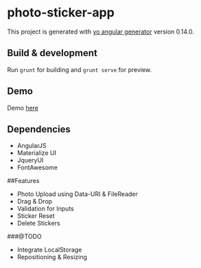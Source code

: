 # photo-sticker-app

This project is generated with [yo angular generator](https://github.com/yeoman/generator-angular)
version 0.14.0.

## Build & development

Run `grunt` for building and `grunt serve` for preview.

## Demo
Demo [here](http://jeremyrajan.com/photoStickerdemo/#/)

## Dependencies
* AngularJS
* Materialize UI
* JqueryUI
* FontAwesome


##Features
* Photo Upload using Data-URI & FileReader
* Drag & Drop
* Validation for Inputs
* Sticker Reset
* Delete Stickers

###@TODO
* Integrate LocalStorage
* Repositioning & Resizing

